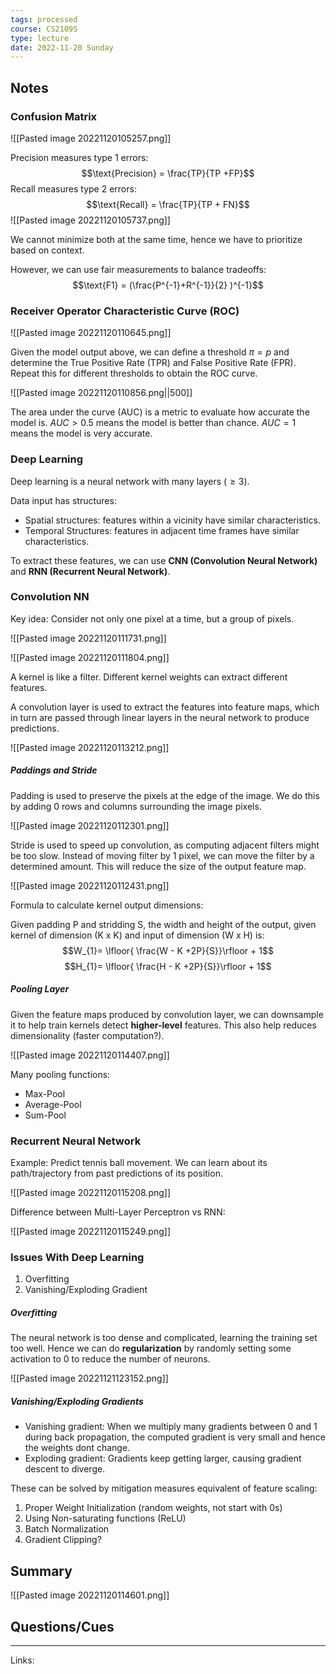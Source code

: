 ```yaml
---
tags: processed
course: CS2109S
type: lecture
date: 2022-11-20 Sunday
---
```


## Notes

### Confusion Matrix

![[Pasted image 20221120105257.png]]


Precision measures type 1 errors:$$\text{Precision} = \frac{TP}{TP +FP}$$
Recall measures type 2 errors:$$\text{Recall} = \frac{TP}{TP + FN}$$
![[Pasted image 20221120105737.png]]

We cannot minimize both at the same time, hence we have to prioritize based on context.

However, we can use fair measurements to balance tradeoffs:$$\text{F1} = (\frac{P^{-1}+R^{-1}}{2} )^{-1}$$
### Receiver Operator Characteristic Curve (ROC)
![[Pasted image 20221120110645.png]]

Given the model output above, we can define a threshold $\pi = p$ and determine the True Positive Rate (TPR) and False Positive Rate (FPR). Repeat this for different thresholds to obtain the ROC curve.

![[Pasted image 20221120110856.png||500]]

The area under the curve (AUC) is a metric to evaluate how accurate the model is. $AUC > 0.5$
means the model is better than chance. $AUC = 1$ means the model is very accurate.


### Deep Learning

Deep learning is a neural network with many layers ($\geq 3$).

Data input has structures:
- Spatial structures: features within a vicinity have similar characteristics.
- Temporal Structures: features in adjacent time frames have similar characteristics.

To extract these features, we can use **CNN (Convolution Neural Network)** and **RNN (Recurrent Neural Network)**.

### Convolution NN

Key idea: Consider not only one pixel at a time, but a group of pixels.

![[Pasted image 20221120111731.png]]

![[Pasted image 20221120111804.png]]

A kernel is like a filter. Different kernel weights can extract different features. 

A convolution layer is used to extract the features into feature maps, which in turn are passed through linear layers in the neural network to produce predictions. 

![[Pasted image 20221120113212.png]]

##### Paddings and Stride

Padding is used to preserve the pixels at the edge of the image. We do this by adding 0 rows and columns surrounding the image pixels.

![[Pasted image 20221120112301.png]]

Stride is  used to speed up convolution, as computing adjacent filters might be too slow.  Instead of moving filter by 1 pixel, we can move the filter by a determined amount. This will reduce the size of the output feature map.

![[Pasted image 20221120112431.png]]


Formula to calculate kernel output dimensions:

Given padding P and stridding S, the width and height of the output, given kernel of dimension (K x K) and input of dimension (W x H) is: $$W_{1}= \lfloor{ \frac{W - K +2P}{S}}\rfloor + 1$$
$$H_{1}= \lfloor{ \frac{H - K +2P}{S}}\rfloor + 1$$
##### Pooling Layer

Given the feature maps produced by convolution layer, we can downsample it to help train kernels detect **higher-level** features. This also help reduces dimensionality (faster computation?).

![[Pasted image 20221120114407.png]]

Many pooling functions:
- Max-Pool
- Average-Pool
- Sum-Pool

### Recurrent Neural Network

Example: Predict tennis ball movement. We can learn about its path/trajectory from past predictions of its position.

![[Pasted image 20221120115208.png]]

Difference between Multi-Layer Perceptron vs RNN:

![[Pasted image 20221120115249.png]]


### Issues With Deep Learning

1. Overfitting 
2. Vanishing/Exploding Gradient


##### Overfitting
The neural network is too dense and complicated, learning the training set too well. Hence we can do **regularization** by randomly setting some activation to 0 to reduce the number of neurons.

![[Pasted image 20221121123152.png]]

##### Vanishing/Exploding Gradients
- Vanishing gradient: When we multiply many gradients between 0 and 1 during back propagation, the computed gradient is very small and hence the weights dont change.
- Exploding gradient: Gradients keep getting larger, causing gradient descent to diverge.

These can be solved by mitigation measures equivalent of feature scaling:
1. Proper Weight Initialization (random weights, not start with 0s)
2. Using Non-saturating functions (ReLU)
3. Batch Normalization
4. Gradient Clipping?

## Summary
![[Pasted image 20221120114601.png]]
## Questions/Cues

---
Links:
